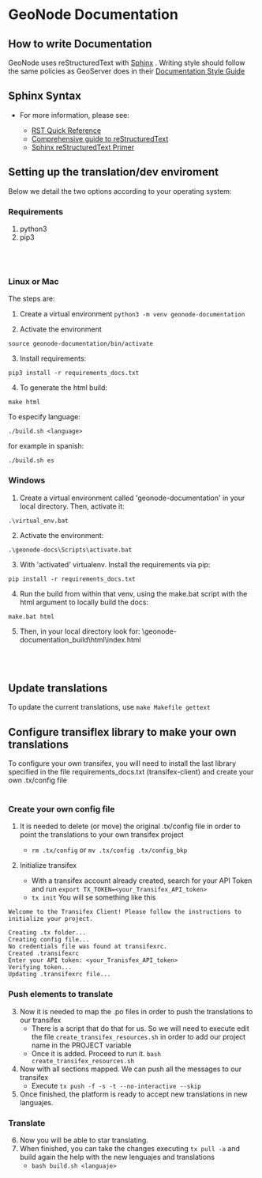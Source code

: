 # GeoNode Documentation

## How to write Documentation

GeoNode uses reStructuredText with [Sphinx](http://www.sphinx-doc.org) .
Writing style should follow the same policies as GeoServer does in their
[Documentation Style
Guide](http://docs.geoserver.org/latest/en/docguide/style.html)

## Sphinx Syntax

  - For more information, please see:
    
      - [RST Quick
        Reference](http://docutils.sourceforge.net/docs/user/rst/quickref.html#section-structure)
      - [Comprehensive guide to
        reStructuredText](http://docutils.sourceforge.net/docs/ref/rst/restructuredtext.html)
      - [Sphinx reStructuredText
        Primer](http://www.sphinx-doc.org/rest.html)

## Setting up the translation/dev enviroment

Below we detail the two options according to your operating system:

### Requirements
1. python3 
2. pip3

<br><br>
### Linux or Mac

The steps are: 

1. Create a virtual environment `python3 -m venv geonode-documentation`

2. Activate the environment

```
source geonode-documentation/bin/activate
```

3. Install requirements: 

```
pip3 install -r requirements_docs.txt
```

4. To generate the html build: 

```
make html
```

To especify language:
```
./build.sh <language> 
```

for example in spanish: 
```
./build.sh es
```



### Windows

1. Create a virtual environment called 'geonode-documentation' in your local directory. Then, activate it:
 
 ```
 .\virtual_env.bat
 ```   

2. Activate the environment:

```
.\geonode-docs\Scripts\activate.bat
```  

3. With 'activated' virtualenv. Install the requirements via pip: 

```
pip install -r requirements_docs.txt
```

4. Run the build from within that venv, using the make.bat script with the html argument to locally build the docs: 

```
make.bat html
```

5. Then, in your local directory look for: \geonode-documentation\_build\html\index.html 

<br></br>

## Update translations
To update the current translations, use `make Makefile gettext`
## Configure transiflex library to make your own translations
To configure your own transifex, you will need to install the last library specified in the file requirements_docs.txt (transifex-client) and create your own .tx/config file 
<br></br>
### Create your own config file

1. It is needed to delete (or move) the original .tx/config file in order to point the translations to your own transifex project
   - `rm .tx/config` or `mv .tx/config .tx/config_bkp`

2. Initialize transifex
   - With a transifex account already created, search for your API Token and run `export TX_TOKEN=<your_Transifex_API_token>`
   - `tx init`
You will se something like this
```
Welcome to the Transifex Client! Please follow the instructions to
initialize your project.

Creating .tx folder...
Creating config file...
No credentials file was found at transifexrc. 
Created .transifexrc
Enter your API token: <your_Tranisfex_API_token>
Verifying token...
Updating .transifexrc file...
```
### Push elements to translate

3. Now it is needed to map the .po files in order to push the translations to our transifex
   - There is a script that do that for us. So we will need to execute edit the file `create_transifex_resources.sh` in order to add our project name in the PROJECT variable
   - Once it is added. Proceed to run it. `bash create_transifex_resources.sh`
4. Now with all sections mapped. We can push all the messages to our transifex
   - Execute `tx push -f -s -t --no-interactive --skip`
5. Once finished, the platform is ready to accept new translations in new languajes.
###  Translate
6. Now you will be able to star translating.
7. When finished, you can take the changes executing `tx pull -a` and build again the help with the new lenguajes and translations
   - `bash build.sh <languaje>`